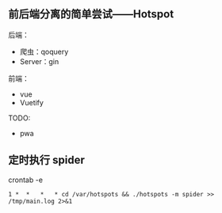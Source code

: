 ## 前后端分离的简单尝试——Hotspot

后端：

- 爬虫：qoquery
- Server：gin

前端：

- vue
- Vuetify

TODO:

- pwa

## 定时执行 spider

crontab -e

```
1 *  *   *   * cd /var/hotspots && ./hotspots -m spider >> /tmp/main.log 2>&1
```